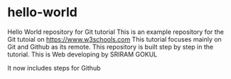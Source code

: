 # hello-world
Hello World repository for Git tutorial
This is an example repository for the Git tutoial on https://www.w3schools.com
This tutorial focuses mainly on Git and Github as its remote.
This repository is built step by step in the tutorial.
This is Web developing by SRIRAM GOKUL

It now includes steps for Github
